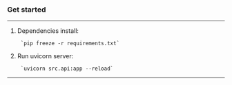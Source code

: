 ### Get started 
---
1. Dependencies install: 

        `pip freeze -r requirements.txt`

2. Run uvicorn server: 

        `uvicorn src.api:app --reload`
---